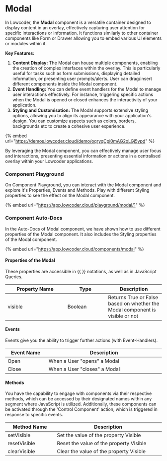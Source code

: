 # Modal

In Lowcoder, the **Modal** component is a versatile container designed to display content in an overlay, effectively capturing user attention for specific interactions or information. It functions similarly to other container components like Form or Drawer allowing you to embed various UI elements or modules within it.

**Key Features:**

1. **Content Display:** The Modal can house multiple components, enabling the creation of complex interfaces within the overlay. This is particularly useful for tasks such as form submissions, displaying detailed information, or presenting user prompts/alerts. User can drag/insert different components inside the Modal component.
2. **Event Handling:** You can define event handlers for the Modal to manage user interactions effectively. For instance, triggering specific actions when the Modal is opened or closed enhances the interactivity of your application.&#x20;
3. **Styling and Customisation:** The Modal supports extensive styling options, allowing you to align its appearance with your application's design. You can customize aspects such as colors, borders, backgrounds etc to create a cohesive user experience.

{% embed url="https://demos.lowcoder.cloud/demo/oqryqCpi0mAG2oLGj5ypd" %}

By leveraging the Modal component, you can effectively manage user focus and interactions, presenting essential information or actions in a centralised overlay within your Lowcoder applications.

### Component Playground

On Component Playground, you can interact with the Modal component and explore it's Properties, Events and Methods. Play with different Styling properties to see the effect on the Modal component.

{% embed url="https://app.lowcoder.cloud/playground/modal/1" %}

### Component Auto-Docs

In the Auto-Docs of Modal component, we have shown how to use different properties of the Modal component. It also includes the Styling properties of the Modal component.

{% embed url="https://app.lowcoder.cloud/components/modal" %}

#### Properties of the Modal <a href="#properties-of-the-table" id="properties-of-the-table"></a>

These properties are accessible in \{{ \}} notations, as well as in JavaScript Queries.

<table><thead><tr><th width="176.38671875">Property Name</th><th width="114.9921875">Type</th><th>Description</th></tr></thead><tbody><tr><td>visible</td><td>Boolean</td><td>Returns True or False based on whether the Modal  component is visible or not</td></tr></tbody></table>

#### Events <a href="#events" id="events"></a>

Events give you the ability to trigger further actions (with Event-Handlers).

<table><thead><tr><th width="152.5625">Event Name</th><th width="495.39453125">Description</th></tr></thead><tbody><tr><td>Open</td><td>When a User "opens" a Modal</td></tr><tr><td>Close</td><td>When a User "closes" a Modal</td></tr></tbody></table>

#### Methods <a href="#methods" id="methods"></a>

You have the capability to engage with components via their respective methods, which can be accessed by their designated names within any segment where JavaScript is utilized. Additionally, these components can be activated through the 'Control Component' action, which is triggered in response to specific events.

<table><thead><tr><th width="177.9296875">Method Name</th><th width="485.80078125">Description</th></tr></thead><tbody><tr><td>setVisible</td><td>Set the value of the property Visible</td></tr><tr><td>resetVisible</td><td>Reset the value of the property Visible</td></tr><tr><td>clearVisible</td><td>Clear the value of the property Visible</td></tr></tbody></table>


